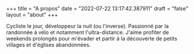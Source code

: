 +++
title = "A propos"
date = "2022-07-22 13:17:42.387911"
draft = "false"
layout = "about"
+++

Cycliste le jour, développeur la nuit (ou l'inverse). Passionné par la randonnée à vélo et notamment l'ultra-distance.
J'aime profiter de weekends prolongés pour m'évader et partir à la découverte de petits villages et d'églises
abandonnées.
